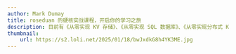 ```yaml
---
author: Mark Dumay
title: roseduan 的硬核实战课程，开启你的学习之旅
description: 目前有《从零实现 KV 存储》、《从零实现 SQL 数据库》、《从零实现分布式 KV》。精心打造的优质课程，助你实现职业发展的突破！
thumbnail:
    url: https://s2.loli.net/2025/01/18/bwJxdkG8h4YK3ME.jpg
---
```

